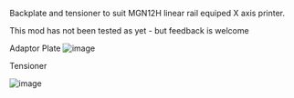 Backplate and tensioner to suit MGN12H linear rail equiped X axis printer.

This mod has not been tested as yet - but feedback is welcome

Adaptor Plate
![image](https://github.com/5teveO/Hermit-Crab-V2-DragonUHF-TH/assets/70500760/75f57287-7092-4c05-8a26-f8abaf3148c6)


Tensioner

![image](https://github.com/5teveO/Hermit-Crab-V2-DragonUHF-TH/assets/70500760/df4546d9-3e93-4706-ab42-42b254b79e4c)
